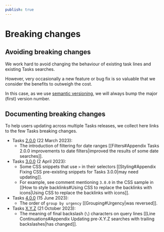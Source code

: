 ```yaml
---
publish: true
---
```


# Breaking changes

## Avoiding breaking changes

We work hard to avoid changing the behaviour of existing task lines and existing Tasks searches.

However, very occasionally a new feature or bug fix is so valuable that we consider the benefits to outweigh the cost.

In this case, as we use [semantic versioning](https://semver.org), we will always bump the major (first) version number.

## Documenting breaking changes

To help users updating across multiple Tasks releases, we collect here links to the few Tasks breaking changes.

- Tasks [2.0.0](https://github.com/obsidian-tasks-group/obsidian-tasks/releases/tag/2.0.0) (22 March 2023):
  - The introduction of filtering for date ranges [[Filters#Appendix Tasks 2.0.0 improvements to date filters|improved the results of some date searches]].
- Tasks [3.0.0](https://github.com/obsidian-tasks-group/obsidian-tasks/releases/tag/3.0.0) (2 April 2023):
  - Some CSS snippets that use `>` in their selectors [[Styling#Appendix Fixing CSS pre-existing snippets for Tasks 3.0.0|may need updating]].
  - For example, see comment mentioning `3.0.0` in the CSS sample in [[How to style backlinks#Using CSS to replace the backlinks with icons|Using CSS to replace the backlinks with icons]].
- Tasks [4.0.0](https://github.com/obsidian-tasks-group/obsidian-tasks/releases/tag/4.0.0) (15 June 2023):
  - The order of `group by urgency` [[Grouping#Urgency|was reversed]].
- Tasks [X.Y.Z](https://github.com/obsidian-tasks-group/obsidian-tasks/releases/tag/X.Y.Z) (21 October 2023):
  - The meaning of final backslash (`\`) characters on query lines [[Line Continuations#Appendix Updating pre-X.Y.Z searches with trailing backslashes|has changed]].
